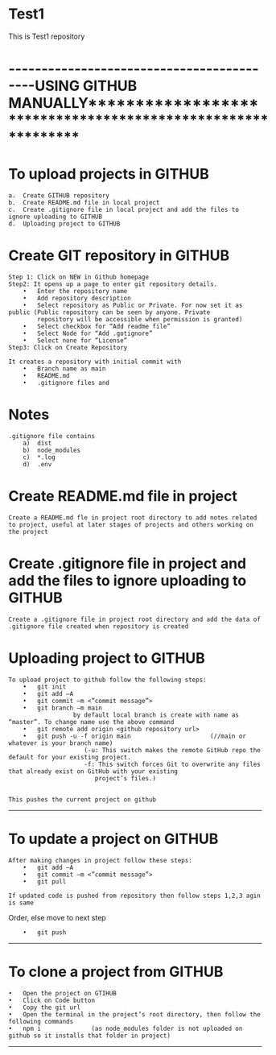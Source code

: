 # Test1
This is Test1 repository

# ------------------------------------------USING GITHUB MANUALLY************************************************************  

# To upload projects in GITHUB
    a.	Create GITHUB repository
    b.	Create README.md file in local project
    c.	Create .gitignore file in local project and add the files to ignore uploading to GITHUB
    d.	Uploading project to GITHUB


# Create GIT repository in GITHUB
    Step 1: Click on NEW in Github homepage
    Step2: It opens up a page to enter git repository details. 
        •	Enter the repository name
        •	Add repository description
        •	Select repository as Public or Private. For now set it as public (Public repository can be seen by anyone. Private 
            repository will be accessible when permission is granted)
        •	Select checkbox for “Add readme file”
        •	Select Node for “Add .gotignore”
        •	Select none for “License”
    Step3: Click on Create Repository

    It creates a repository with initial commit with
        •	Branch name as main
        •	README.md
        •	.gitignore files and

# Notes
    .gitignore file contains
        a)	dist
        b)	node_modules
        c)	*.log
        d)	.env


# Create README.md file in project
    Create a README.md fle in project root directory to add notes related to project, useful at later stages of projects and others working on the project

# Create .gitignore file in project and add the files to ignore uploading to GITHUB
    Create a .gitignore file in project root directory and add the data of .gitignore file created when repository is created


# Uploading project to GITHUB
    To upload project to github follow the following steps:
        •	git init
        •	git add –A
        •	git commit –m <”commit message”>
        •	git branch –m main     
                      by default local branch is create with name as “master”. To change name use the above command
        •	git remote add origin <github repository url>
        •	git push -u -f origin main                      (//main or whatever is your branch name)
                         (-u: This switch makes the remote GitHub repo the default for your existing project.                     
                         -f: This switch forces Git to overwrite any files that already exist on GitHub with your existing 
                            project’s files.)


    This pushes the current project on github

-----------------------------------------------------------------------------------------------------------------------------

# To update a project on GITHUB
    After making changes in project follow these steps:
        •	git add –A
        •	git commit –m <”commit message”>
        •	git pull
    
    If updated code is pushed from repository then follow steps 1,2,3 agin is same   
   Order, else move to next step
        
        •	git push

-----------------------------------------------------------------------------------------------------------------------------

# To clone a project from GITHUB
    •	Open the project on GTIHUB
    •	Click on Code button
    •	Copy the git url
    •	Open the terminal in the project’s root directory, then follow the following commands
    •	npm i              (as node_modules folder is not uploaded on github so it installs that folder in project)

-----------------------------------------------------------------------------------------------------------------------------
